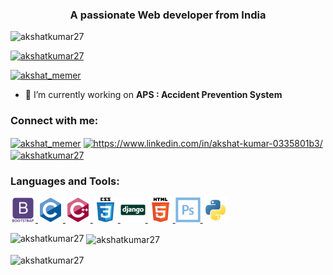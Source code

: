 <h3 align="center">A passionate Web developer from India</h3>

<p align="left"> <img src="https://komarev.com/ghpvc/?username=akshatkumar27&label=Profile%20views&color=0e75b6&style=flat" alt="akshatkumar27" /> </p>

<p align="left"> <a href="https://github.com/ryo-ma/github-profile-trophy"><img src="https://github-profile-trophy.vercel.app/?username=akshatkumar27" alt="akshatkumar27" /></a> </p>

<p align="left"> <a href="https://twitter.com/akshat_memer" target="blank"><img src="https://img.shields.io/twitter/follow/akshat_memer?logo=twitter&style=for-the-badge" alt="akshat_memer" /></a> </p>

- 🔭 I’m currently working on **APS : Accident Prevention System**

<h3 align="left">Connect with me:</h3>
<p align="left">
<a href="https://twitter.com/akshat_memer" target="blank"><img align="center" src="https://raw.githubusercontent.com/rahuldkjain/github-profile-readme-generator/master/src/images/icons/Social/twitter.svg" alt="akshat_memer" height="30" width="40" /></a>
<a href="https://linkedin.com/in/https://www.linkedin.com/in/akshat-kumar-0335801b3/" target="blank"><img align="center" src="https://raw.githubusercontent.com/rahuldkjain/github-profile-readme-generator/master/src/images/icons/Social/linked-in-alt.svg" alt="https://www.linkedin.com/in/akshat-kumar-0335801b3/" height="30" width="40" /></a>
<a href="https://instagram.com/akshatkumar27" target="blank"><img align="center" src="https://raw.githubusercontent.com/rahuldkjain/github-profile-readme-generator/master/src/images/icons/Social/instagram.svg" alt="akshatkumar27" height="30" width="40" /></a>
</p>

<h3 align="left">Languages and Tools:</h3>
<p align="left"> <a href="https://getbootstrap.com" target="_blank"> <img src="https://raw.githubusercontent.com/devicons/devicon/master/icons/bootstrap/bootstrap-plain-wordmark.svg" alt="bootstrap" width="40" height="40"/> </a> <a href="https://www.cprogramming.com/" target="_blank"> <img src="https://raw.githubusercontent.com/devicons/devicon/master/icons/c/c-original.svg" alt="c" width="40" height="40"/> </a> <a href="https://www.w3schools.com/cpp/" target="_blank"> <img src="https://raw.githubusercontent.com/devicons/devicon/master/icons/cplusplus/cplusplus-original.svg" alt="cplusplus" width="40" height="40"/> </a> <a href="https://www.w3schools.com/css/" target="_blank"> <img src="https://raw.githubusercontent.com/devicons/devicon/master/icons/css3/css3-original-wordmark.svg" alt="css3" width="40" height="40"/> </a> <a href="https://www.djangoproject.com/" target="_blank"> <img src="https://raw.githubusercontent.com/devicons/devicon/master/icons/django/django-original.svg" alt="django" width="40" height="40"/> </a> <a href="https://www.w3.org/html/" target="_blank"> <img src="https://raw.githubusercontent.com/devicons/devicon/master/icons/html5/html5-original-wordmark.svg" alt="html5" width="40" height="40"/> </a> <a href="https://www.photoshop.com/en" target="_blank"> <img src="https://raw.githubusercontent.com/devicons/devicon/master/icons/photoshop/photoshop-line.svg" alt="photoshop" width="40" height="40"/> </a> <a href="https://www.python.org" target="_blank"> <img src="https://raw.githubusercontent.com/devicons/devicon/master/icons/python/python-original.svg" alt="python" width="40" height="40"/> </a> </p>

<p><img align="left" src="https://github-readme-stats.vercel.app/api/top-langs?username=akshatkumar27&show_icons=true&locale=en&layout=compact" alt="akshatkumar27" /></p>

<p>&nbsp;<img align="center" src="https://github-readme-stats.vercel.app/api?username=akshatkumar27&show_icons=true&locale=en" alt="akshatkumar27" /></p>

<p><img align="center" src="https://github-readme-streak-stats.herokuapp.com/?user=akshatkumar27&" alt="akshatkumar27" /></p>
